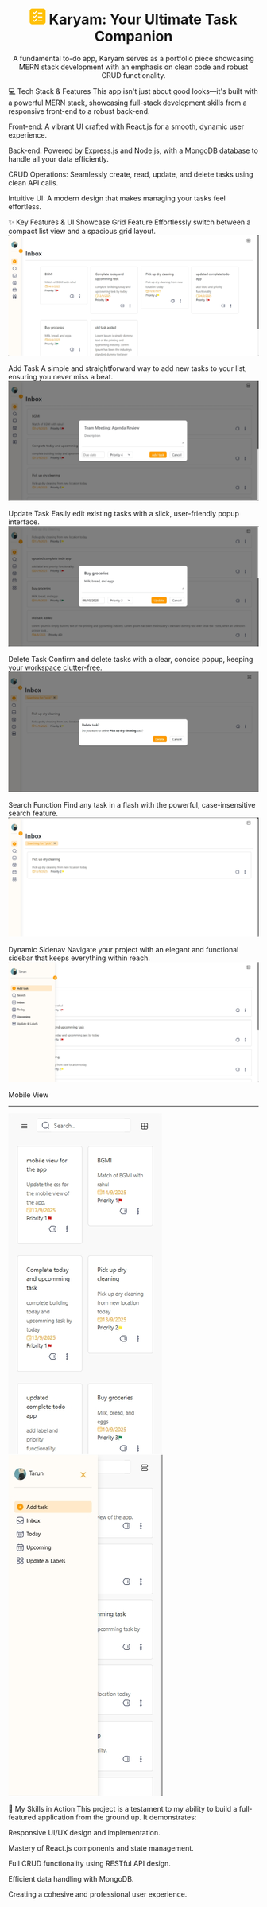 <div align="center">
<h1><img src='client/public/favicon.png'></img> Karyam: Your Ultimate Task Companion</h1>
<p>A fundamental to-do app, Karyam serves as a portfolio piece showcasing MERN stack development with an emphasis on clean code and robust CRUD functionality.</p>
</div>

💻 Tech Stack & Features
This app isn't just about good looks—it's built with a powerful MERN stack, showcasing full-stack development skills from a responsive front-end to a robust back-end.

Front-end: A vibrant UI crafted with React.js for a smooth, dynamic user experience.

Back-end: Powered by Express.js and Node.js, with a MongoDB database to handle all your data efficiently.

CRUD Operations: Seamlessly create, read, update, and delete tasks using clean API calls.

Intuitive UI: A modern design that makes managing your tasks feel effortless.

✨ Key Features & UI Showcase
Grid Feature
Effortlessly switch between a compact list view and a spacious grid layout.
![Grid feature representation](project_images/grid.png)


Add Task
A simple and straightforward way to add new tasks to your list, ensuring you never miss a beat.
![Add task](project_images/add_task.png)


Update Task
Easily edit existing tasks with a slick, user-friendly popup interface.
![Update task popup](project_images/update.png)


Delete Task
Confirm and delete tasks with a clear, concise popup, keeping your workspace clutter-free.
![Delete popup](project_images/delete_popup.jpeg)


Search Function
Find any task in a flash with the powerful, case-insensitive search feature.
![Search function](project_images/searched.png)


Dynamic Sidenav
Navigate your project with an elegant and functional sidebar that keeps everything within reach.
![Sidenav used in project](project_images/side_nav.png)

Mobile View <hr>
![Grid in mobile](project_images/gridViewInMobile.png)
![Sidenav in mobile](project_images/sidebarInMobile.png)

🌟 My Skills in Action
This project is a testament to my ability to build a full-featured application from the ground up. It demonstrates:

Responsive UI/UX design and implementation.

Mastery of React.js components and state management.

Full CRUD functionality using RESTful API design.

Efficient data handling with MongoDB.

Creating a cohesive and professional user experience.

